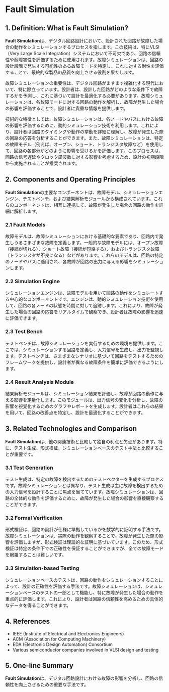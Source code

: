 # Fault Simulation

## 1. Definition: What is **Fault Simulation**?
**Fault Simulation**は、デジタル回路設計において、設計された回路が故障した場合の動作をシミュレーションするプロセスを指します。この技術は、特にVLSI（Very Large Scale Integration）システムにおいて不可欠であり、回路の信頼性や耐障害性を評価するために使用されます。故障シミュレーションは、回路の設計段階で発生する可能性のある故障モードを特定し、これに対する耐性を評価することで、最終的な製品の品質を向上させる役割を果たします。

故障シミュレーションの重要性は、デジタル回路がますます複雑化する現代において、特に際立っています。設計者は、設計した回路がどのような条件下で故障するかを予測し、これに基づいて設計を最適化する必要があります。故障シミュレーションは、各故障モードに対する回路の動作を解析し、故障が発生した場合の影響を評価することで、設計者に貴重な情報を提供します。

技術的な特徴としては、故障シミュレーションは、各ノードやパスにおける故障の影響を評価するために、動的シミュレーション技術を利用します。これにより、設計者は回路のタイミングや動作の挙動を詳細に理解し、故障が発生した際の回路の応答を分析することができます。また、故障シミュレーションは、特定の故障モデル（例えば、オープン、ショート、トランジスタ故障など）を使用して、回路の各部分がどのように影響を受けるかを評価します。このプロセスは、回路の信号遅延やクロック周波数に対する影響を考慮するため、設計の初期段階から実施されることが推奨されます。

## 2. Components and Operating Principles
**Fault Simulation**の主要なコンポーネントは、故障モデル、シミュレーションエンジン、テストベンチ、および結果解析モジュールから構成されています。これらのコンポーネントは、相互に連携して、故障が発生した場合の回路の動作を詳細に解析します。

### 2.1 Fault Models
故障モデルは、故障シミュレーションにおける基礎的な要素であり、回路内で発生しうるさまざまな故障を定義します。一般的な故障モデルには、オープン故障（接続が切れる）、ショート故障（接続が短絡する）、およびトランジスタ故障（トランジスタが不良になる）などがあります。これらのモデルは、回路の特定のノードやパスに適用され、各故障が回路の出力に与える影響をシミュレーションします。

### 2.2 Simulation Engine
シミュレーションエンジンは、故障モデルを用いて回路の動作をシミュレートする中心的なコンポーネントです。エンジンは、動的シミュレーション技術を使用して、回路の各ノードの状態を時間に対して追跡します。これにより、故障が発生した場合の回路の応答をリアルタイムで観察でき、設計者は故障の影響を迅速に評価できます。

### 2.3 Test Bench
テストベンチは、故障シミュレーションを実行するための環境を提供します。ここでは、シミュレーションする回路を定義し、入力信号を生成し、出力を監視します。テストベンチは、さまざまなシナリオに基づいて回路をテストするためのフレームワークを提供し、設計者が異なる故障条件を簡単に評価できるようにします。

### 2.4 Result Analysis Module
結果解析モジュールは、シミュレーション結果を評価し、故障が回路の動作に与える影響を定量化します。このモジュールは、出力信号の変化を分析し、故障の影響を視覚化するためのグラフやレポートを生成します。設計者はこれらの結果を用いて、回路の改善点を特定し、設計を最適化することができます。

## 3. Related Technologies and Comparison
**Fault Simulation**は、他の関連技術と比較して独自の利点と欠点があります。特に、テスト生成、形式検証、シミュレーションベースのテスト手法と比較することが重要です。

### 3.1 Test Generation
テスト生成は、特定の故障を検出するためのテストベクターを生成するプロセスです。故障シミュレーションとは異なり、テスト生成は主に故障を検出するための入力信号を設計することに焦点を当てています。故障シミュレーションは、回路の全体的な動作を評価するために、故障が発生した場合の影響を直接観察することができます。

### 3.2 Formal Verification
形式検証は、回路の設計が仕様に準拠しているかを数学的に証明する手法です。故障シミュレーションは、実際の動作を観察することで、故障が発生した際の影響を評価しますが、形式検証は理論的な証明に基づいています。このため、形式検証は特定の条件下での正確性を保証することができますが、全ての故障モードを網羅することは難しいです。

### 3.3 Simulation-based Testing
シミュレーションベースのテストは、回路の動作をシミュレーションすることによって、設計の正確性を評価する手法です。故障シミュレーションは、シミュレーションベースのテストの一部として機能し、特に故障が発生した場合の動作を重点的に評価します。これにより、設計者は回路の信頼性を高めるための具体的なデータを得ることができます。

## 4. References
- IEEE (Institute of Electrical and Electronics Engineers)
- ACM (Association for Computing Machinery)
- EDA (Electronic Design Automation) Consortium
- Various semiconductor companies involved in VLSI design and testing

## 5. One-line Summary
**Fault Simulation**は、デジタル回路設計における故障の影響を分析し、回路の信頼性を向上させるための重要な手法です。